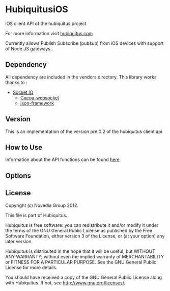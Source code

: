 # HubiquitusiOS
iOS client API of the hubiquitus project

For more information visit [hubiquitus.com](http://hubiquitus.com/)

Currently allows Publish Subscribe (pubsub) from iOS devices with support of Node.JS
gateways. 

## Dependency
All dependency are included in the vendors directory.
This library works thanks to : 

* [Socket.IO](https://github.com/bnadim/socket.IO-objc)
    * [Cocoa-websocket](https://github.com/bnadim/cocoa-websocket)
    * [json-framework](https://github.com/stig/json-framework/)

## Version
This is an implementation of the version pre 0.2 of the hubiquitus client api

## How to Use
Information about the API functions can be found [here](https://github.com/hubiquitus/hubiquitusjs/wiki/_pages)

## Options

## License 
Copyright (c) Novedia Group 2012.

This file is part of Hubiquitus.

Hubiquitus is free software: you can redistribute it and/or modify
it under the terms of the GNU General Public License as published by
the Free Software Foundation, either version 3 of the License, or
(at your option) any later version.

Hubiquitus is distributed in the hope that it will be useful,
but WITHOUT ANY WARRANTY; without even the implied warranty of
MERCHANTABILITY or FITNESS FOR A PARTICULAR PURPOSE.  See the
GNU General Public License for more details.

You should have received a copy of the GNU General Public License
along with Hubiquitus.  If not, see <http://www.gnu.org/licenses/>.